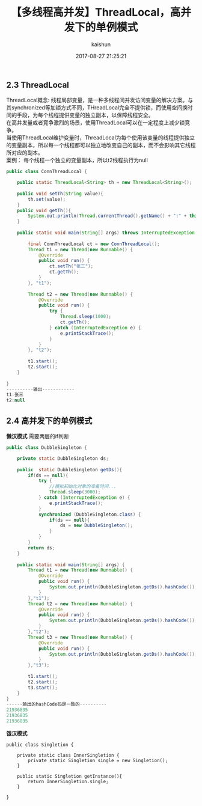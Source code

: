 ﻿---
title: 【多线程高并发】ThreadLocal，高并发下的单例模式
date: 2017-08-27 21:25:21
tags: [java]
categories: [架构]
author: kaishun
id: 82
permalink: thread7
---

## 2.3 ThreadLocal  
ThreadLocal概念: 线程局部变量，是一种多线程间并发访问变量的解决方案。与其synchronized等加锁方式不同，THreadLocal完全不提供锁，而使用空间换时间的手段，为每个线程提供变量的独立副本，以保障线程安全。  
在高并发量或者竞争激烈的场景，使用ThreadLocal可以在一定程度上减少锁竞争。  
当使用ThreadLocal维护变量时，ThreadLocal为每个使用该变量的线程提供独立的变量副本，所以每一个线程都可以独立地改变自己的副本，而不会影响其它线程所对应的副本。  
案例： 
每个线程一个独立的变量副本，所以t2线程执行为null  
<!-- more -->
```java
public class ConnThreadLocal {

	public static ThreadLocal<String> th = new ThreadLocal<String>();
	
	public void setTh(String value){
		th.set(value);
	}
	public void getTh(){
		System.out.println(Thread.currentThread().getName() + ":" + this.th.get());
	}
	
	public static void main(String[] args) throws InterruptedException {
		
		final ConnThreadLocal ct = new ConnThreadLocal();
		Thread t1 = new Thread(new Runnable() {
			@Override
			public void run() {
				ct.setTh("张三");
				ct.getTh();
			}
		}, "t1");
		
		Thread t2 = new Thread(new Runnable() {
			@Override
			public void run() {
				try {
					Thread.sleep(1000);
					ct.getTh();
				} catch (InterruptedException e) {
					e.printStackTrace();
				}
			}
		}, "t2");
		
		t1.start();
		t2.start();
	}
	
}
----------输出------------
t1:张三
t2:null
```  

## 2.4 高并发下的单例模式  

**懒汉模式**  需要两层的if判断  
```java
public class DubbleSingleton {

	private static DubbleSingleton ds;
	
	public  static DubbleSingleton getDs(){
		if(ds == null){
			try {
				//模拟初始化对象的准备时间...
				Thread.sleep(3000);
			} catch (InterruptedException e) {
				e.printStackTrace();
			}
			synchronized (DubbleSingleton.class) {
				if(ds == null){
					ds = new DubbleSingleton();
				}
			}
		}
		return ds;
	}
	
	public static void main(String[] args) {
		Thread t1 = new Thread(new Runnable() {
			@Override
			public void run() {
				System.out.println(DubbleSingleton.getDs().hashCode());
			}
		},"t1");
		Thread t2 = new Thread(new Runnable() {
			@Override
			public void run() {
				System.out.println(DubbleSingleton.getDs().hashCode());
			}
		},"t2");
		Thread t3 = new Thread(new Runnable() {
			@Override
			public void run() {
				System.out.println(DubbleSingleton.getDs().hashCode());
			}
		},"t3");
		
		t1.start();
		t2.start();
		t3.start();
	}
}
------输出的hashCode码是一致的----------
21936835
21936835
21936835
```  

**饿汉模式**  
```
public class Singletion {
	
	private static class InnerSingletion {
		private static Singletion single = new Singletion();
	}
	
	public static Singletion getInstance(){
		return InnerSingletion.single;
	}
	
}
```